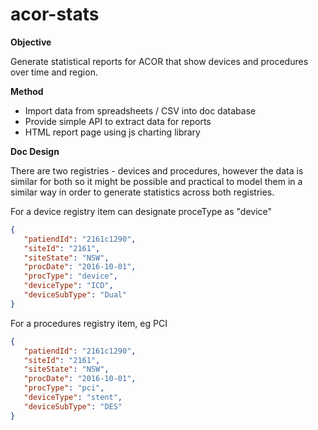 # acor-stats

**Objective**

Generate statistical reports for ACOR that show devices and procedures over time and region.


**Method**

* Import data from spreadsheets / CSV into doc database
* Provide simple API to extract data for reports
* HTML report page using js charting library

**Doc Design**

There are two registries - devices and procedures, however the data is similar for both so it might be possible and practical to model them in a similar way in order to generate statistics across both registries.


For a device registry item can designate proceType as "device"

```json
{
   "patiendId": "2161c1290",
   "siteId": "2161",
   "siteState": "NSW",
   "procDate": "2016-10-01",
   "procType": "device",
   "deviceType": "ICD",
   "deviceSubType": "Dual"
}
```

For a procedures registry item, eg PCI

```json
{
   "patiendId": "2161c1290",
   "siteId": "2161",
   "siteState": "NSW",
   "procDate": "2016-10-01",
   "procType": "pci",
   "deviceType": "stent",
   "deviceSubType": "DES"
}
```

